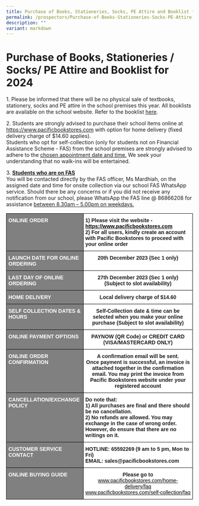 ```yaml
---
title: Purchase of Books, Stationeries, Socks, PE Attire and Booklist for 2023
permalink: /prospectors/Purchase-of-Books-Stationeries-Socks-PE-Attire-and-Booklist-for-2023/
description: ""
variant: markdown
---
```

Purchase of Books, Stationeries / Socks/ PE Attire and Booklist for 2024
=======================================================================

1\. Please be informed that there will be no physical sale of textbooks, stationery, socks and PE attire in the school premises this year. All booklists are available on the school website. Refer to the booklist [here](https://www.bedoksouthsec.moe.edu.sg/information-and-links/for-students/permalink/).

2\. Students are strongly advised to purchase their school items online at https://www.pacificbookstores.com with option for home delivery (fixed delivery charge of $14.60 applies). 
<br>Students who opt for self-collection (only for students not on Financial Assistance Scheme - FAS) from the school premises are strongly advised to adhere to the <u>chosen appointment date and time.</u> We seek your understanding that no walk-ins will be entertained.

3\.  <b><u>Students who are on FAS</u></b> 
<br>You will be contacted directly by the FAS officer, Ms Mardhiah, on the assigned date and time for onsite collection via our school FAS WhatsApp service.  Should there be any concerns or if you did not receive any notification from our school, please WhatsApp the FAS line @ 86866208 for assistance <u>between 8.30am – 5.00pm on weekdays.</u> 



<style type="text/css">
.tg  {border-collapse:collapse;border-spacing:0;}
.tg td{border-color:black;border-style:solid;border-width:1px;font-family:Arial, sans-serif;font-size:14px;
  overflow:hidden;padding:10px 5px;word-break:normal;}
.tg th{border-color:black;border-style:solid;border-width:1px;font-family:Arial, sans-serif;font-size:14px;
  font-weight:normal;overflow:hidden;padding:10px 5px;word-break:normal;}
.tg .tg-ntwt{background-color:#808080;color:#FFF;font-weight:bold;text-align:left;vertical-align:top}
.tg .tg-dgl5{background-color:#FFF;font-weight:bold;text-align:left;vertical-align:top}
.tg .tg-9hzb{background-color:#FFF;font-weight:bold;text-align:center;vertical-align:top}
.tg .tg-7yig{background-color:#FFF;text-align:center;vertical-align:top}
</style>
<table class="tg">
<thead>
  <tr>
    <th class="tg-ntwt"><span style="color:white">ONLINE ORDER</span></th>
    <th class="tg-dgl5">1) Please visit the website - <a href="https://www.pacificbookstores.com" target="_blank" rel="noopener noreferrer"><span style="color:black">https://www.pacificbookstores.com</span></a> <br>2) For all users, kindly create an account with Pacific Bookstores to proceed with your online order</th>
  </tr>
</thead>
<tbody>
  <tr>
    <td class="tg-ntwt"><span style="color:white">LAUNCH DATE FOR ONLINE ORDERING</span></td>
    <td class="tg-9hzb">20th December 2023 (Sec 1 only)</td>
  </tr>
  <tr>
    <td class="tg-ntwt"><span style="color:white">LAST DAY OF ONLINE ORDERING</span></td>
    <td class="tg-9hzb">27th December 2023 (Sec 1 only)<br>(Subject to slot availability)</td>
  </tr>
  <tr>
    <td class="tg-ntwt"><span style="color:white">HOME DELIVERY</span></td>
    <td class="tg-9hzb">Local delivery charge of $14.60</td>
  </tr>
  <tr>
    <td class="tg-ntwt"><span style="color:white">SELF COLLECTION DATES &amp; HOURS</span></td>
    <td class="tg-9hzb">Self-Collection date &amp; time can be selected when you make your online purchase (Subject to slot availability)</td>
  </tr>
  <tr>
    <td class="tg-ntwt"><span style="color:white">ONLINE PAYMENT OPTIONS</span></td>
    <td class="tg-9hzb">PAYNOW (QR Code) or CREDIT CARD (VISA/MASTERCARD ONLY)<br></td>
  </tr>
  <tr>
    <td class="tg-ntwt"><span style="color:white">ONLINE ORDER CONFIRMATION</span></td>
    <td class="tg-9hzb">A confirmation email will be sent.<br> Once payment is successful, an invoice is attached together in the confirmation email.  You may print the invoice from Pacific Bookstores website under your registered account</td>
  </tr>
  <tr>
    <td class="tg-ntwt"><span style="color:white">CANCELLATION/EXCHANGE POLICY</span></td>
    <td class="tg-dgl5">Do note that:<br>1) All purchases are final and there should be no cancellation.<br>2) No refunds are allowed. You may exchange in the case of wrong order. However, do ensure that there are no writings on it.</td>
  </tr>
  <tr>
    <td class="tg-ntwt"><span style="color:white">CUSTOMER SERVICE CONTACT</span></td>
    <td class="tg-dgl5">HOTLINE: 65592269 (9 am to 5 pm, Mon to Fri) <br>EMAIL: sales@pacificbookstores.com</td>
  </tr>
  <tr>
    <td class="tg-ntwt"><span style="color:white">ONLINE BUYING GUIDE</span></td>
    <td class="tg-7yig"><span style="font-weight:bold">Please go to </span><a href="http://www.pacificbookstores.com/home-delivery/faq" target="_blank" rel="noopener noreferrer"><span style="color:black">www.pacificbookstores.com/home-delivery/faq</span></a><br>                      <a href="http://www.pacificbookstores.com/self-collection/faq" target="_blank" rel="noopener noreferrer"><span style="color:black">www.pacificbookstores.com/self-collection/faq</span></a></td>
  </tr>
</tbody>
</table>
